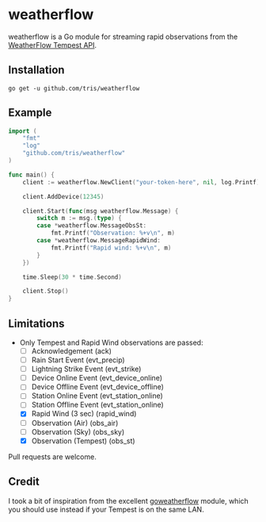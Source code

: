 # weatherflow

weatherflow is a Go module for streaming rapid observations from the
[WeatherFlow Tempest API](https://weatherflow.github.io/Tempest/).

## Installation

```
go get -u github.com/tris/weatherflow
```

## Example

```go
import (
	"fmt"
	"log"
	"github.com/tris/weatherflow"
)

func main() {
	client := weatherflow.NewClient("your-token-here", nil, log.Printf)

	client.AddDevice(12345)

	client.Start(func(msg weatherflow.Message) {
		switch m := msg.(type) {
		case *weatherflow.MessageObsSt:
			fmt.Printf("Observation: %+v\n", m)
		case *weatherflow.MessageRapidWind:
			fmt.Printf("Rapid wind: %+v\n", m)
		}
	})

	time.Sleep(30 * time.Second)

	client.Stop()
}
```

## Limitations

- Only Tempest and Rapid Wind observations are passed:
    - [ ] Acknowledgement (ack)
    - [ ] Rain Start Event (evt_precip)
    - [ ] Lightning Strike Event (evt_strike)
    - [ ] Device Online Event (evt_device_online)
    - [ ] Device Offline Event (evt_device_offline)
    - [ ] Station Online Event (evt_station_online)
    - [ ] Station Offline Event (evt_station_online)
    - [x] Rapid Wind (3 sec) (rapid_wind)
    - [ ] Observation (Air) (obs_air)
    - [ ] Observation (Sky) (obs_sky)
    - [x] Observation (Tempest) (obs_st)

Pull requests are welcome.

## Credit

I took a bit of inspiration from the excellent
[goweatherflow](https://github.com/gregorosaurus/goweatherflow) module, which
you should use instead if your Tempest is on the same LAN.

